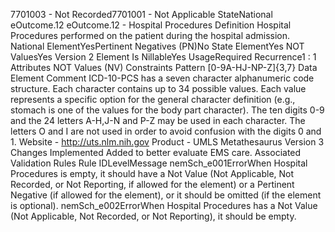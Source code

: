 

7701003 - Not Recorded7701001 - Not Applicable
StateNational
eOutcome.12
eOutcome.12 - Hospital Procedures
Definition
Hospital Procedures performed on the patient during the hospital admission.
National ElementYesPertinent Negatives (PN)No
State ElementYes
NOT ValuesYes
Version 2 Element
Is NillableYes
UsageRequired
Recurrence1 : 1
Attributes
NOT Values (NV)
Constraints
Pattern
[0-9A-HJ-NP-Z]{3,7}
Data Element Comment
ICD-10-PCS has a seven character alphanumeric code structure. Each character contains up to 34 possible values. Each
value represents a specific option for the general character definition (e.g., stomach is one of the values for the body part
character). The ten digits 0-9 and the 24 letters A-H,J-N and P-Z may be used in each character. The letters O and I are not
used in order to avoid confusion with the digits 0 and 1. 
Website -  http://uts.nlm.nih.gov
Product - UMLS Metathesaurus
Version 3 Changes Implemented
Added to better evaluate EMS care.
Associated Validation Rules
Rule IDLevelMessage
nemSch_e001ErrorWhen Hospital Procedures is empty, it should have a Not Value (Not Applicable, Not Recorded,
or Not Reporting, if allowed for the element) or a Pertinent Negative (if allowed for the element),
or it should be omitted (if the element is optional).
nemSch_e002ErrorWhen Hospital Procedures has a Not Value (Not Applicable, Not Recorded, or Not Reporting), it
should be empty.